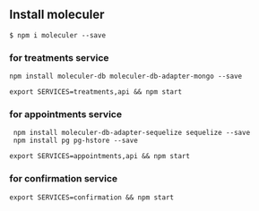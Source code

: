 

## Install moleculer



``` 
$ npm i moleculer --save
```

### for treatments service

```
npm install moleculer-db moleculer-db-adapter-mongo --save
```

```
export SERVICES=treatments,api && npm start
```


### for appointments service

```
 npm install moleculer-db-adapter-sequelize sequelize --save
 npm install pg pg-hstore --save
```

```
export SERVICES=appointments,api && npm start
```

### for confirmation service

```
export SERVICES=confirmation && npm start
```